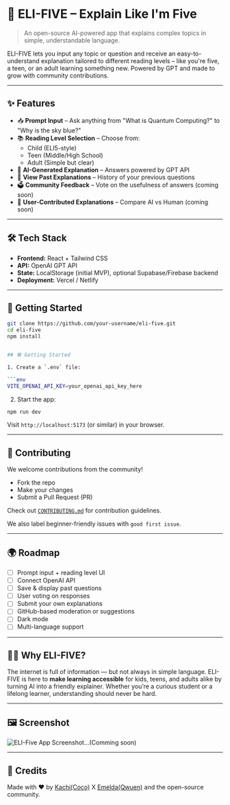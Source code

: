# 🧠 ELI-FIVE – Explain Like I'm Five

> An open-source AI-powered app that explains complex topics in simple, understandable language.

ELI-FIVE lets you input any topic or question and receive an easy-to-understand explanation tailored to different reading levels – like you're five, a teen, or an adult learning something new. Powered by GPT and made to grow with community contributions.

---

## ✨ Features

- 📥 **Prompt Input** – Ask anything from "What is Quantum Computing?" to "Why is the sky blue?"
- 📚 **Reading Level Selection** – Choose from:
  - Child (ELI5-style)
  - Teen (Middle/High School)
  - Adult (Simple but clear)
- 🤖 **AI-Generated Explanation** – Answers powered by GPT API
- 💾 **View Past Explanations** – History of your previous questions
- 🗳️ **Community Feedback** – Vote on the usefulness of answers (coming soon)
- 📝 **User-Contributed Explanations** – Compare AI vs Human (coming soon)

---

## 🛠️ Tech Stack

- **Frontend:** React + Tailwind CSS
- **API:** OpenAI GPT API
- **State:** LocalStorage (initial MVP), optional Supabase/Firebase backend
- **Deployment:** Vercel / Netlify

---

## 🚀 Getting Started

```bash
git clone https://github.com/your-username/eli-five.git
cd eli-five
npm install


## 🛠️ Getting Started

1. Create a `.env` file:

```env
VITE_OPENAI_API_KEY=your_openai_api_key_here
```

2. Start the app:

```bash
npm run dev
```

Visit `http://localhost:5173` (or similar) in your browser.

---

## 🤝 Contributing

We welcome contributions from the community!

- Fork the repo  
- Make your changes  
- Submit a Pull Request (PR)

Check out [`CONTRIBUTING.md`](./CONTRIBUTING.md) for contribution guidelines.

We also label beginner-friendly issues with `good first issue`.

---

## 🌍 Roadmap

- [ ] Prompt input + reading level UI  
- [ ] Connect OpenAI API  
- [ ] Save & display past questions  
- [ ] User voting on responses  
- [ ] Submit your own explanations  
- [ ] GitHub-based moderation or suggestions  
- [ ] Dark mode  
- [ ] Multi-language support  

---

## 🧑‍🎓 Why ELI-FIVE?

The internet is full of information — but not always in simple language. ELI-FIVE is here to **make learning accessible** for kids, teens, and adults alike by turning AI into a friendly explainer. Whether you’re a curious student or a lifelong learner, understanding should never be hard.

---

## 🖼️ Screenshot

![ELI-Five App Screenshot...(Comming soon)](#)

---

## 📣 Credits

Made with ❤️ by [Kachi(Coco)](https://github.com/Kachi33) X [Emelda(Qwuen)](https://github.com/E-m-e-l-d-a) and the open-source community.
